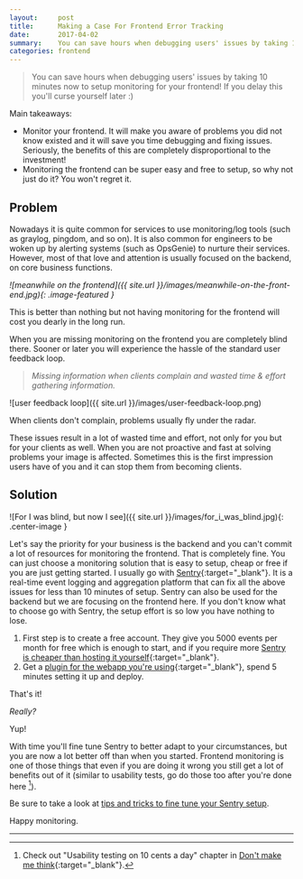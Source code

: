 ```yaml
---
layout:     post
title:      Making a Case For Frontend Error Tracking
date:       2017-04-02
summary:    You can save hours when debugging users' issues by taking 10 minutes now to setup monitoring for your frontend!
categories: frontend
---
```



> You can save hours when debugging users' issues by taking 10 minutes now to setup monitoring for your frontend! If you delay this you'll curse yourself later :)

Main takeaways:

* Monitor your frontend. It will make you aware of problems you did not know existed and it will save you time debugging and fixing issues. Seriously, the benefits of this are completely disproportional to the investment!
* Monitoring the frontend can be super easy and free to setup, so why not just do it? You won't regret it.

## Problem

Nowadays it is quite common for services to use monitoring/log tools (such as graylog, pingdom, and so on).
It is also common for engineers to be woken up by alerting systems (such as OpsGenie) to nurture their services.
However, most of that love and attention is usually focused on the backend, on core business functions.


_![meanwhile on the frontend]({{ site.url }}/images/meanwhile-on-the-front-end.jpg){: .image-featured }_


This is better than nothing but not having monitoring for the frontend will cost you dearly in the long run.

When you are missing monitoring on the frontend you are completely blind there.
Sooner or later you will experience the hassle of the standard user feedback loop.

<blockquote>
  <footer><cite title="Pedro Catré">Missing information when clients complain and wasted time & effort gathering information.</cite></footer>
</blockquote>

![user feedback loop]({{ site.url }}/images/user-feedback-loop.png)


When clients don't complain, problems usually fly under the radar.

These issues result in a lot of wasted time and effort, not only for you but for your clients as well.
When you are not proactive and fast at solving problems your image is affected. Sometimes this is the first impression users have of you and it can stop them from becoming clients.

## Solution

![For I was blind, but now I see]({{ site.url }}/images/for_i_was_blind.jpg){: .center-image }

Let's say the priority for your business is the backend and you can't commit a lot of resources for monitoring the frontend. That is completely fine.
You can just choose a monitoring solution that is easy to setup, cheap or free if you are just getting started.
I usually go with [Sentry](https://sentry.io){:target="_blank"}. It is a real-time event logging and aggregation platform  that can fix all the above issues for less than 10 minutes of setup. Sentry can also be used for the backend but we are focusing on the frontend here. If you don't know what to choose go with Sentry, the setup effort is so low you have nothing to lose.

1. First step is to create a free account. They give you 5000 events per month for free which is enough to start, and if you require more [Sentry is cheaper than hosting it yourself](https://blog.sentry.io/2017/01/05/a-new-pricing-model.html){:target="_blank"}.
2. Get a [plugin for the webapp you're using](https://docs.sentry.io/clients/javascript/integrations/){:target="_blank"}, spend 5 minutes setting it up and deploy.

That's it!

_Really?_

Yup!

With time you'll fine tune Sentry to better adapt to your circumstances, but you are now a lot better off than when you started. Frontend monitoring is one of those things that even if you are doing it wrong you still get a lot of benefits out of it (similar to usability tests, go do those too after you're done here [^1]).

Be sure to take a look at [tips and tricks to fine tune your Sentry setup](http://blog.pedrocatre.com/frontend/2017/04/03/sentry-tips/).

Happy monitoring.

---

[^1]:  Check out "Usability testing on 10 cents a day" chapter in [Don't make me think](https://www.amazon.com/Dont-Make-Think-Revisited-Usability/dp/0321965515/ref=pd_sbs_14_t_0?_encoding=UTF8&psc=1&refRID=JEKF04MZ8ADP8S7CFBKP){:target="_blank"}.
